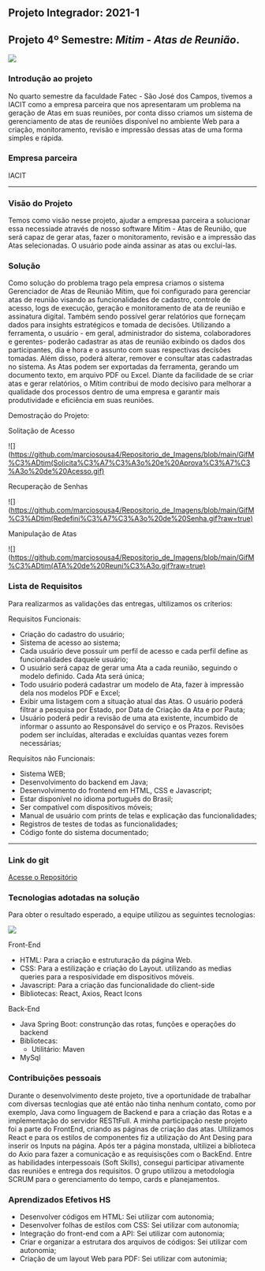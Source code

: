## Projeto Integrador: 2021-1

## Projeto 4º Semestre: ***Mitim - Atas de Reunião***.
![](https://github.com/marciosousa4/Mitim_Atas_Reuniao)

### Introdução ao projeto

No quarto semestre da faculdade Fatec - São José dos Campos, tivemos a IACIT como a empresa parceira que nos apresentaram um problema na geração de Atas em suas reuniões, por conta disso criamos um sistema de gerenciamento de atas de reuniões disponível no ambiente Web para a criação, monitoramento, revisão e impressão dessas atas de uma forma simples e rápida. 
 
### Empresa parceira

IACIT
***
### Visão do Projeto

Temos como visão nesse projeto, ajudar a empresaa parceira a solucionar essa necessiade através de nosso software Mitim - Atas de Reunião, que será capaz de gerar atas, fazer o monitoramento, revisão e a impressão das Atas selecionadas. O usuário pode ainda assinar as atas ou exclui-las.  

### Solução

Como solução do problema trago pela empresa criamos o sistema Gerenciador de Atas de Reunião Mítim, que foi configurado para gerenciar atas de reunião visando as funcionalidades de cadastro, controle de acesso, logs de execução, geração e monitoramento de ata de reunião e assinatura digital. Também sendo possível gerar relatórios que forneçam dados para insights estratégicos e tomada de decisões. 
Utilizando a ferramenta, o usuário - em geral, administrador do sistema, colaboradores e 
gerentes- poderão cadastrar as atas de reunião exibindo os dados dos participantes, dia e hora e 
o assunto com suas respectivas decisões tomadas. Além disso, poderá alterar, remover e 
consultar atas cadastradas no sistema. As Atas podem ser exportadas da ferramenta, gerando 
um documento texto, em arquivo PDF ou Excel. Diante da facilidade de se criar atas e gerar relatórios, o Mítim contribui de modo decisivo para melhorar a qualidade dos processos dentro de uma empresa e garantir mais produtividade e eficiência em suas reuniões.

Demostração do Projeto:

Solitação de Acesso

![](https://github.com/marciosousa4/Repositorio_de_Imagens/blob/main/GifM%C3%ADtim(Solicita%C3%A7%C3%A3o%20e%20Aprova%C3%A7%C3%A3o%20de%20Acesso.gif)

Recuperação de Senhas

![](https://github.com/marciosousa4/Repositorio_de_Imagens/blob/main/GifM%C3%ADtim(Redefini%C3%A7%C3%A3o%20de%20Senha.gif?raw=true)

Manipulação de Atas

![](https://github.com/marciosousa4/Repositorio_de_Imagens/blob/main/GifM%C3%ADtim(ATA%20de%20Reuni%C3%A3o.gif?raw=true)

### Lista de Requisitos 

Para realizarmos as validações das entregas, ultilizamos os críterios:

Requisitos Funcionais: 

- Criação do cadastro do usuário;
- Sistema de acesso ao sistema;
- Cada usuário deve possuir um perfil de acesso e cada perfil define as funcionalidades daquele usuário;
- O usuário será capaz de gerar uma Ata a cada reunião, seguindo o modelo definido. Cada Ata será única;
- Todo usuário poderá cadastrar um modelo de Ata, fazer à impressão dela nos modelos PDF e Excel;
- Exibir uma listagem com a situação atual das Atas. O usuário poderá filtrar a pesquisa por Estado, por Data de Criação da Ata e por Pauta;
- Usuário poderá pedir a revisão de uma ata existente, incumbido de informar o assunto ao Responsável do serviço e os Prazos. Revisões podem ser incluídas, alteradas e excluídas quantas vezes forem necessárias; 	

Requisitos não Funcionais:

- Sistema WEB;
- Desenvolvimento do backend em Java;
- Desenvolvimento do frontend em HTML, CSS e Javascript;
- Estar disponível no idioma português do Brasil;
- Ser compatível com dispositivos móveis;
- Manual de usuário com prints de telas e explicação das funcionalidades;
- Registros de testes de todas as funcionalidades;
- Código fonte do sistema documentado;

***

### Link do git
[Acesse o Repositório](https://github.com/marciosousa4/Mitim_Atas_Reuniao)


### Tecnologias adotadas na solução

Para obter o resultado esperado, a equipe utilizou as seguintes tecnologias:

![](https://github.com/marciosousa4/Repositorio_de_Imagens/blob/main/Tecnologias.png)

Front-End
- HTML: Para a criação e estruturação da página Web.
- CSS: Para a estilização e criação do Layout. utilizando as medias queries para a resposividade em dispositivos móveis. 
- Javascript: Para a criação das funcionalidade do client-side
- Bibliotecas: React, Axios, React Icons

Back-End
- Java Spring Boot: construnção das rotas, funções e operações do backend
- Bibliotecas: 
  - Utilitário: Maven
- MySql
  

### Contribuições pessoais

Durante o desenvolvimento deste projeto, tive a oportunidade de trabalhar com diversas tecnlogias que até então não tinha nenhum contato, como por exemplo, Java como linguagem de Backend e para a criação das Rotas e a implementação do servidor RESTtFull. A minha participação neste projeto foi a parte do FrontEnd, criando as páginas de criação das atas. Ultilizamos React e para os estilos de componentes fiz a utilização do Ant Desing para inserir os Inputs na página. Após ter a página monstada, ultilizei a biblioteca do Axio para fazer a comunicação e as requisisções com o BackEnd. 
Entre as habilidades interpessoais (Soft Skills), consegui participar ativamente das reuniões e entrega dos requisitos. O grupo utilizou a metodologia SCRUM para o gerenciamento do tempo, cards e planejamentos.   

### Aprendizados Efetivos HS

- Desenvolver códigos em HTML: Sei utilizar com autonomia;
- Desenvolver folhas de estilos com CSS: Sei utilizar com autonomia;
- Integração do front-end com a API: Sei utilizar com autonomia;
- Criar e organizar a estrutara dos arquivos de códigos: Sei utilizar com autonomia;
- Criação de um layout Web para PDF: Sei utilizar com autonimia;


